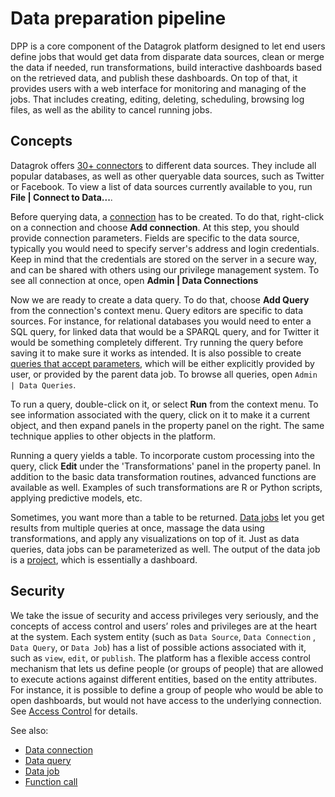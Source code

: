 <!-- TITLE: Data preparation pipeline -->
<!-- SUBTITLE: -->

# Data preparation pipeline

DPP is a core component of the Datagrok platform designed to let end users define jobs that would get data from
disparate data sources, clean or merge the data if needed, run transformations, build interactive dashboards based on
the retrieved data, and publish these dashboards. On top of that, it provides users with a web interface for monitoring
and managing of the jobs. That includes creating, editing, deleting, scheduling, browsing log files, as well as the
ability to cancel running jobs.

## Concepts

Datagrok offers [30+ connectors](data-connection.md#connectors) to different data sources. They include all popular
databases, as well as other queryable data sources, such as Twitter or Facebook. To view a list of data sources
currently available to you, run **File | Connect to Data...**.

Before querying data, a [connection](data-connection.md) has to be created. To do that, right-click on a connection and
choose **Add connection**. At this step, you should provide connection parameters. Fields are specific to the data
source, typically you would need to specify server's address and login credentials. Keep in mind that the credentials
are stored on the server in a secure way, and can be shared with others using our privilege management system. To see
all connection at once, open **Admin | Data Connections**

Now we are ready to create a data query. To do that, choose **Add Query** from the connection's context menu. Query
editors are specific to data sources. For instance, for relational databases you would need to enter a SQL query, for
linked data that would be a SPARQL query, and for Twitter it would be something completely different. Try running the
query before saving it to make sure it works as intended. It is also possible to create
[queries that accept parameters](../access/data-query.md#parameterized-queries), which will be either explicitly
provided by user, or provided by the parent data job. To browse all queries, open `Admin | Data Queries`.

To run a query, double-click on it, or select **Run** from the context menu. To see information associated with the
query, click on it to make it a current object, and then expand panels in the property panel on the right. The same
technique applies to other objects in the platform.

Running a query yields a table. To incorporate custom processing into the query, click **Edit**
under the 'Transformations' panel in the property panel. In addition to the basic data transformation routines, advanced
functions are available as well. Examples of such transformations are R or Python scripts, applying predictive models,
etc.

Sometimes, you want more than a table to be returned. [Data jobs](data-job.md) let you get results from multiple queries
at once, massage the data using transformations, and apply any visualizations on top of it. Just as data queries, data
jobs can be parameterized as well. The output of the data job is a [project](../overview/project.md), which is
essentially a dashboard.

## Security

We take the issue of security and access privileges very seriously, and the concepts of access control and users’ roles
and privileges are at the heart at the system. Each system entity (such as `Data Source`, `Data Connection`
, `Data Query`, or `Data Job`)
has a list of possible actions associated with it, such as `view`, `edit`, or `publish`. The platform has a flexible
access control mechanism that lets us define people (or groups of people)
that are allowed to execute actions against different entities, based on the entity attributes. For instance, it is
possible to define a group of people who would be able to open dashboards, but would not have access to the underlying
connection. See
[Access Control](data-connection.md#access-control) for details.

See also:

* [Data connection](data-connection.md)
* [Data query](data-query.md)
* [Data job](data-job.md)
* [Function call](../overview/functions/function-call.md)